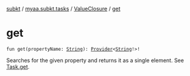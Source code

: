 [subkt](../../index.md) / [myaa.subkt.tasks](../index.md) / [ValueClosure](index.md) / [get](./get.md)

# get

`fun get(propertyName: `[`String`](https://kotlinlang.org/api/latest/jvm/stdlib/kotlin/-string/index.html)`): `[`Provider`](https://docs.gradle.org/current/javadoc/org/gradle/api/provider/Provider.html)`<`[`String`](https://kotlinlang.org/api/latest/jvm/stdlib/kotlin/-string/index.html)`!>!`

Searches for the given property and returns it as a single element. See [Task.get](../org.gradle.api.-task/get.md).


